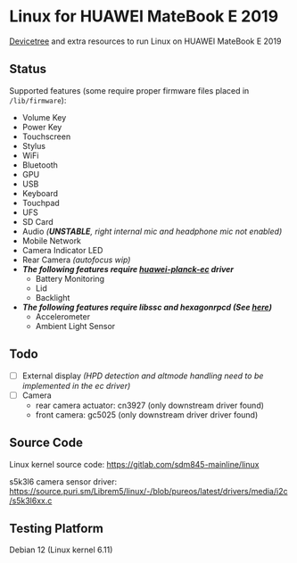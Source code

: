 # Linux for HUAWEI MateBook E 2019

[Devicetree](https://gitlab.com/New-Wheat/linux-for-huawei-matebook-e-2019/-/blob/main/sdm850-huawei-matebook-e-2019.dts) and extra resources to run Linux on HUAWEI MateBook E 2019

## Status

Supported features (some require proper firmware files placed in `/lib/firmware`):

- Volume Key
- Power Key
- Touchscreen
- Stylus
- WiFi
- Bluetooth
- GPU
- USB
- Keyboard
- Touchpad
- UFS
- SD Card
- Audio _(**UNSTABLE**, right internal mic and headphone mic not enabled)_
- Mobile Network
- Camera Indicator LED  
- Rear Camera _(autofocus wip)_
- _**The following features require [huawei-planck-ec](https://gitlab.com/New-Wheat/linux-for-huawei-matebook-e-2019/-/blob/main/drivers/platform/arm64/huawei-planck-ec.c) driver**_
    - Battery Monitoring
    - Lid
    - Backlight  
- _**The following features require libssc and hexagonrpcd (See [here](https://gitlab.com/postmarketOS/pmaports/-/merge_requests/4050))**_
    - Accelerometer
    - Ambient Light Sensor


## Todo

- [ ] External display _(HPD detection and altmode handling need to be implemented in the ec driver)_
- [ ] Camera
    - rear camera actuator: cn3927 (only downstream driver found)
    - front camera: gc5025 (only downstream driver driver found)

## Source Code

Linux kernel source code: https://gitlab.com/sdm845-mainline/linux

s5k3l6 camera sensor driver: https://source.puri.sm/Librem5/linux/-/blob/pureos/latest/drivers/media/i2c/s5k3l6xx.c

## Testing Platform

Debian 12 (Linux kernel 6.11)
